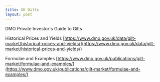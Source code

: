 ```yaml
---
title: UK Gilts
layout: post
---
```


DMO Private Investor's Guide to Gilts

Historical Prices and Yields
[https://www.dmo.gov.uk/data/gilt-market/historical-prices-and-yields/](https://www.dmo.gov.uk/data/gilt-market/historical-prices-and-yields/)

Formulae and Examples
[https://www.dmo.gov.uk/publications/gilt-market/formulae-and-examples/](https://www.dmo.gov.uk/publications/gilt-market/formulae-and-examples/)
